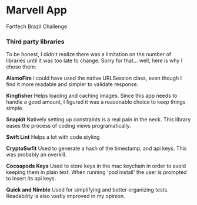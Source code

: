 # Marvell App
Fartfech Brazil Challenge

### **Third party libraries**
To be honest, I didn't realize there was a limitation on the number of libraries
until it was too late to change. Sorry for that... well, here is why I chose them:

**AlamoFire**
I could have used the native URLSession class,
even though I find it more readable and simpler to validate response.

**Kingfisher**
Helps loading and caching images.
Since this app needs to handle a good amount,
I figured it was a reasonable choice to keep things simple.

**Snapkit**
Natively setting up constraints is a real pain in the neck.
This library eases the process of coding views programatically.

**Swift Lint**
Helps a lot with code styling

**CryptoSwfit**
Used to generate a hash of the timestamp, and api keys.
This was probably an overkill.

**Cocoapods Keys**
Used to store keys in the mac keychain in order to avoid keeping them in plain text.
When running 'pod install' the user is prompted to insert its api keys.

**Quick and Nimble**
Used for simplifying and better organizing tests.
Readability is also vastly improved in my opinion.

